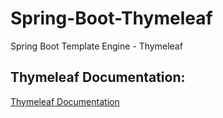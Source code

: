 # Spring-Boot-Thymeleaf
Spring Boot Template Engine - Thymeleaf

## Thymeleaf Documentation:
[Thymeleaf Documentation](https://www.thymeleaf.org/doc/tutorials/2.1/usingthymeleaf.html)
